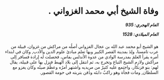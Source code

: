<h1 dir="rtl">وفاة الشيخ أبي محمد الغزواني .</h1>

<h5 dir="rtl">العام الهجري:  935

العام الميلادي: 1528

</h5>

<p dir="rtl">هو الشيخ أبو محمد عبد الله بن عجال الغزواني أصلُه من مراكش من غزوان، قبيلة من عرب تامسنا، ولِدَ بمدينة القصر الكبير وبها تعلم مبادئ علوم الدين والأدب, وكان في ابتداء أمره يقرأ العلمَ بمدرسة الوادي من عدوة الأندلس بفاس، فحصلت له إرادة فسافر إلى مراكش ولازم الشيخ التباع وتخرج به، ثم انتقل إلى بلاد الهبط فنزل بها على قبيلة، يقال لهم: بنو فزنكار، واجتمع عليه كثيرٌ من مريديه واشتهر أمرُه وعظُمَ صيتُه وكان يغزو مع السلطان, ومات فجأة وهو راكبٌ دابتَه ودُفن بتربته في حومة القصور.</p></br>
